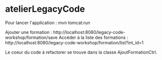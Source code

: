 atelierLegacyCode
=================

Pour lancer l'application : mvn tomcat:run

Ajouter une formation : http://localhost:8080/legacy-code-workshop/formation/save
Accéder à la liste des formations : http://localhost:8080/legacy-code-workshop/formation/list?int_id=1

Le coeur du code à refactorer se trouve dans la classe AjoutFormationCtrl.

